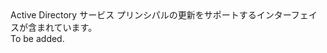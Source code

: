 <Namespace Name="Microsoft.Azure.Management.Graph.RBAC.Fluent.ServicePrincipal.Update">
  <Docs>
    <summary>Active Directory サービス プリンシパルの更新をサポートするインターフェイスが含まれています。</summary> 
    <remarks>To be added.</remarks>
  </Docs>
</Namespace>
